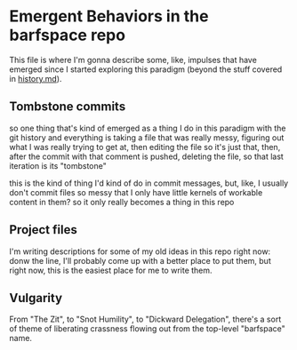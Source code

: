 # Emergent Behaviors in the barfspace repo

This file is where I'm gonna describe some, like, impulses that have emerged since I started exploring this paradigm (beyond the stuff covered in [history.md][]).

[history.md]: 0621dc44-9276-47ef-877b-56756163e04f.md

## Tombstone commits

so one thing that's kind of emerged as a thing I do in this paradigm with the git history and everything is taking a file that was really messy, figuring out what I was really trying to get at, then editing the file so it's just that, then, after the commit with that comment is pushed, deleting the file, so that last iteration is its "tombstone"

this is the kind of thing I'd kind of do in commit messages, but, like, I usually don't commit files so messy that I only have little kernels of workable content in them? so it only really becomes a thing in this repo

## Project files

I'm writing descriptions for some of my old ideas in this repo right now: donw the line, I'll probably come up with a better place to put them, but right now, this is the easiest place for me to write them.

## Vulgarity

From "The Zit", to "Snot Humility", to "Dickward Delegation", there's a sort of theme of liberating crassness flowing out from the top-level "barfspace" name.
